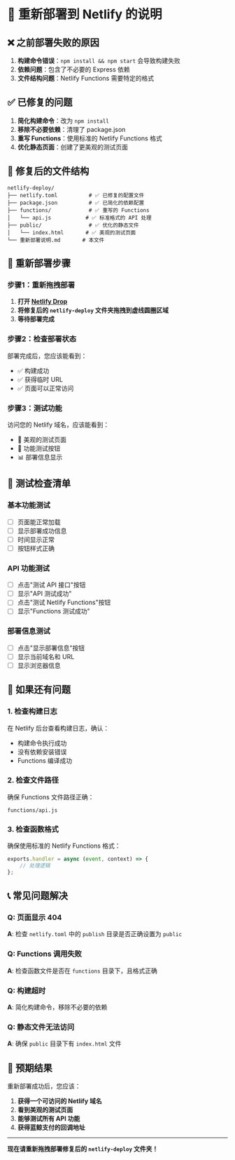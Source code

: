 # 🚀 重新部署到 Netlify 的说明

## ❌ 之前部署失败的原因

1. **构建命令错误**：`npm install && npm start` 会导致构建失败
2. **依赖问题**：包含了不必要的 Express 依赖
3. **文件结构问题**：Netlify Functions 需要特定的格式

## ✅ 已修复的问题

1. **简化构建命令**：改为 `npm install`
2. **移除不必要依赖**：清理了 package.json
3. **重写 Functions**：使用标准的 Netlify Functions 格式
4. **优化静态页面**：创建了更美观的测试页面

## 📁 修复后的文件结构

```
netlify-deploy/
├── netlify.toml          # ✅ 已修复的配置文件
├── package.json          # ✅ 已简化的依赖配置
├── functions/            # ✅ 重写的 Functions
│   └── api.js           # ✅ 标准格式的 API 处理
├── public/               # ✅ 优化的静态文件
│   └── index.html       # ✅ 美观的测试页面
└── 重新部署说明.md       # 本文件
```

## 🔄 重新部署步骤

### 步骤1：重新拖拽部署
1. **打开 [Netlify Drop](https://app.netlify.com/drop)**
2. **将修复后的 `netlify-deploy` 文件夹拖拽到虚线圆圈区域**
3. **等待部署完成**

### 步骤2：检查部署状态
部署完成后，您应该能看到：
- ✅ 构建成功
- ✅ 获得临时 URL
- ✅ 页面可以正常访问

### 步骤3：测试功能
访问您的 Netlify 域名，应该能看到：
- 🎨 美观的测试页面
- 🧪 功能测试按钮
- 📊 部署信息显示

## 🧪 测试检查清单

### 基本功能测试
- [ ] 页面能正常加载
- [ ] 显示部署成功信息
- [ ] 时间显示正常
- [ ] 按钮样式正确

### API 功能测试
- [ ] 点击"测试 API 接口"按钮
- [ ] 显示"API 测试成功"
- [ ] 点击"测试 Netlify Functions"按钮
- [ ] 显示"Functions 测试成功"

### 部署信息测试
- [ ] 点击"显示部署信息"按钮
- [ ] 显示当前域名和 URL
- [ ] 显示浏览器信息

## 🔧 如果还有问题

### 1. 检查构建日志
在 Netlify 后台查看构建日志，确认：
- 构建命令执行成功
- 没有依赖安装错误
- Functions 编译成功

### 2. 检查文件路径
确保 Functions 文件路径正确：
```
functions/api.js
```

### 3. 检查函数格式
确保使用标准的 Netlify Functions 格式：
```javascript
exports.handler = async (event, context) => {
    // 处理逻辑
};
```

## 📞 常见问题解决

### Q: 页面显示 404
**A**: 检查 `netlify.toml` 中的 `publish` 目录是否正确设置为 `public`

### Q: Functions 调用失败
**A**: 检查函数文件是否在 `functions` 目录下，且格式正确

### Q: 构建超时
**A**: 简化构建命令，移除不必要的依赖

### Q: 静态文件无法访问
**A**: 确保 `public` 目录下有 `index.html` 文件

## 🎯 预期结果

重新部署成功后，您应该：
1. **获得一个可访问的 Netlify 域名**
2. **看到美观的测试页面**
3. **能够测试所有 API 功能**
4. **获得蓝鲸支付的回调地址**

---

**现在请重新拖拽部署修复后的 `netlify-deploy` 文件夹！**
